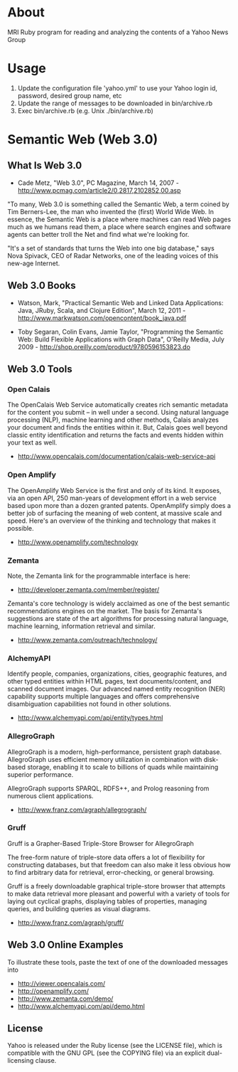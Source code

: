 # About
MRI Ruby program for reading and analyzing the contents of a Yahoo News Group

# Usage
1. Update the configuration file 'yahoo.yml' to use your Yahoo login id, password, desired group name, etc
2. Update the range of messages to be downloaded in bin/archive.rb
3. Exec bin/archive.rb (e.g. Unix ./bin/archive.rb)

# Semantic Web (Web 3.0)
## What Is Web 3.0
* Cade Metz, "Web 3.0", PC Magazine, March 14, 2007 - http://www.pcmag.com/article2/0,2817,2102852,00.asp

"To many, Web 3.0 is something called the Semantic Web, a term coined by Tim Berners-Lee,
the man who invented the (first) World Wide Web.  In essence, the Semantic Web is a place
where machines can read Web pages much as we humans read them, a place where search engines
and software agents can better troll the Net and find what we're looking for.

"It's a set of standards that turns the Web into one big database," says Nova Spivack,
CEO of Radar Networks, one of the leading voices of this new-age Internet.

## Web 3.0 Books

* Watson, Mark, "Practical Semantic Web and Linked Data Applications: Java, JRuby, Scala,
and Clojure Edition", March 12, 2011 - http://www.markwatson.com/opencontent/book_java.pdf

* Toby Segaran, Colin Evans, Jamie Taylor, "Programming the Semantic Web: Build Flexible Applications
with Graph Data", O'Reilly Media, July 2009 - http://shop.oreilly.com/product/9780596153823.do

## Web 3.0 Tools
### Open Calais
The OpenCalais Web Service automatically creates rich semantic metadata for the content you
submit – in well under a second. Using natural language processing (NLP), machine
learning and other methods, Calais analyzes your document and finds the entities within it.
But, Calais goes well beyond classic entity identification and returns the facts and events
hidden within your text as well.

* http://www.opencalais.com/documentation/calais-web-service-api

### Open Amplify
The OpenAmplify Web Service is the first and only of its kind. It exposes, via an open API, 250
man-years of development effort in a web service based upon more than a dozen granted patents.
OpenAmplify simply does a better job of surfacing the meaning of web content, at massive scale
and speed. Here's an overview of the thinking and technology that makes it possible.

* http://www.openamplify.com/technology

### Zemanta
Note, the Zemanta link for the programmable interface is here:

* http://developer.zemanta.com/member/register/

Zemanta's core technology is widely acclaimed as one of the best semantic recommendations
engines on the market.  The basis for Zemanta's suggestions are state of the art algorithms
for processing natural language, machine learning, information retrieval and similar.

* http://www.zemanta.com/outreach/technology/

### AlchemyAPI
Identify people, companies, organizations, cities, geographic features, and other typed 
entities within HTML pages, text documents/content, and scanned document images. 
Our advanced named entity recognition (NER) capability supports multiple languages and 
offers comprehensive disambiguation capabilities not found in other solutions.

* http://www.alchemyapi.com/api/entity/types.html

### AllegroGraph
AllegroGraph is a modern, high-performance, persistent graph database. AllegroGraph uses
efficient memory utilization in combination with disk-based storage, enabling it to scale
to billions of quads while maintaining superior performance.

AllegroGraph supports SPARQL, RDFS++, and Prolog reasoning from numerous client applications.

* http://www.franz.com/agraph/allegrograph/

### Gruff
Gruff is a Grapher-Based Triple-Store Browser for AllegroGraph

The free-form nature of triple-store data offers a lot of flexibility for constructing
databases, but that freedom can also make it less obvious how to find arbitrary data for
retrieval, error-checking, or general browsing.

Gruff is a freely downloadable graphical triple-store browser that attempts to make
data retrieval more pleasant and powerful with a variety of tools for laying out cyclical
graphs, displaying tables of properties, managing queries, and building queries as
visual diagrams.

* http://www.franz.com/agraph/gruff/

## Web 3.0 Online Examples
To illustrate these tools, paste the text of one of the downloaded messages into 
 
* http://viewer.opencalais.com/
* http://openamplify.com/
* http://www.zemanta.com/demo/
* http://www.alchemyapi.com/api/demo.html

## License
Yahoo is released under the Ruby license (see the LICENSE file), which is compatible with the
GNU GPL (see the COPYING file) via an explicit dual-licensing clause.
